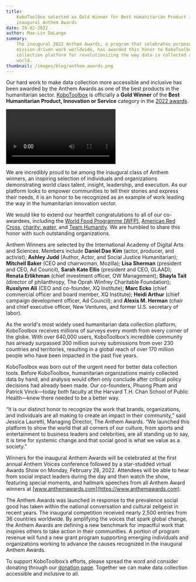```yaml
---
title:
    KoboToolbox selected as Gold Winner for Best Humanitarian Product in the
    inaugural Anthem Awards
date: 28-02-2022
author: Mae-Lin DeLange
summary:
    The inaugural 2022 Anthem Awards, a program that celebrates purpose and
    mission-driven work worldwide, has awarded this honor to KoboToolbox’s data
    collection platform for revolutionizing the way data is collected across the
    world.
thumbnail: /images/blog/anthem-awards.png
---
```


Our hard work to make data collection more accessible and inclusive has been
awarded by the Anthem Awards as one of the best products in the humanitarian
sector. [KoboToolbox](https://www.kobotoolbox.org/) is officially a **Gold
Winner** of the **Best Humanitarian Product, Innovation or Service** category in
the
[2022 awards](https://www.anthemawards.com/winners/list/#humanitarian-action-services/product-innovation-or-service-categories-not-for-profit/1976/25391).

<video controls>
  <source src="/images/blog/anthem.mp4" type="video/mp4">
</video>

We are incredibly proud to be among the inaugural class of Anthem winners, an
inspiring selection of individuals and organizations demonstrating world class
talent, insight, leadership, and execution. As our platform looks to empower
communities to tell their stories and express their needs, it is an honor to be
recognized as an example of work leading the way in the humanitarian innovation
sector.

We would like to extend our heartfelt congratulations to all of our co-awardees,
including the
[World Food Programme (WFP)](https://cdn.wfp.org/2020/technology-innovation-peaceprize/),
[American Red Cross](https://www.redcross.org/get-help/disaster-relief-and-recovery-services/meet-clara.html),
[charity: water](https://www.charitywater.org/), and
[Team Humanity](https://teamhumanity.info/). We are humbled to share this honor
with such outstanding organizations.

Anthem Winners are selected by the International Academy of Digital Arts and
Sciences. Members include **Daniel Dae Kim** (actor, producer, and activist);
**Ashley Judd** (Author, Actor, and Social Justice Humanitarian); **Mitchell
Baker** (CEO and chairwoman, Mozilla); **Lisa Sherman** (president and CEO, Ad
Council), **Sarah Kate Ellis** (president and CEO, GLAAD); **Renata Erlikhman**
(chief investment officer, OW Management); **Shayla Tait** (director of
philanthropy, The Oprah Winfrey Charitable Foundation); **Russlynn Ali** (CEO
and co-founder, XQ Institute); **Marc Ecko** (chief commercial officer and board
member, XQ Institute); **Heidi Arthur** (chief campaign development officer, Ad
Council); and **Alexis M. Herman** (chair and chief executive officer, New
Ventures, and former U.S. secretary of labor).

As the world's most widely used humanitarian data collection platform,
KoboToolbox receives millions of surveys every month from every corner of the
globe. With over 640,000 users, KoboToolbox’s incredible community has already
surpassed 300 million survey submissions from over 230 countries and
territories, resulting in a global reach of over 170 million people who have
been impacted in the past five years.

KoboToolbox was born out of the urgent need for better data collection tools.
Before KoboToolbox, humanitarian organizations mainly collected data by hand,
and analysis would often only conclude after critical policy decisions had
already been made. Our co-founders, Phuong Pham and Patrick Vinck—today both
faculty at the Harvard T.H. Chan School of Public Health—knew there needed to be
a better way.

“It is our distinct honor to recognize the work that brands, organizations, and
individuals are all making to create an impact in their community,” said Jessica
Lauretti, Managing Director, The Anthem Awards. “We launched this platform to
show the world that all corners of our culture, from sports and entertainment to
business leaders and celebrities, are all standing up to say, it is time for
systemic change and that social good is what we value as a society.”

Winners for the inaugural Anthem Awards will be celebrated at the first annual
Anthem Voices conference followed by a star-studded virtual Awards Show on
Monday, February 28, 2022. Attendees will be able to hear from social impact
leaders during the day and then watch the show, featuring special moments, and
hallmark speeches from all Anthem Award winners at
[www.anthemawards.com](https://www.anthemawards.com).

The Anthem Awards was launched in response to the prevalence social good has
taken within the national conversation and cultural zeitgeist in recent years.
The inaugural competition received nearly 2,500 entries from 36 countries
worldwide. By amplifying the voices that spark global change, the Anthem Awards
are defining a new benchmark for impactful work that inspires others to take
action in their communities. A portion of program revenue will fund a new grant
program supporting emerging individuals and organizations working to advance the
causes recognized in the inaugural Anthem Awards.

To support KoboToolbox’s efforts, please spread the word and consider donating
through our [donation page](https://www.kobotoolbox.org/donate/). Together we
can make data collection accessible and inclusive to all.
